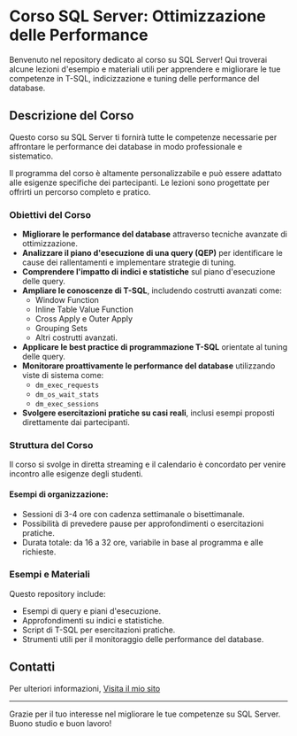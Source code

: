 # Corso SQL Server: Ottimizzazione delle Performance

Benvenuto nel repository dedicato al corso su SQL Server! Qui troverai alcune lezioni d'esempio e materiali utili per apprendere e migliorare le tue competenze in T-SQL, indicizzazione e tuning delle performance del database.

## Descrizione del Corso
Questo corso su SQL Server ti fornirà tutte le competenze necessarie per affrontare le performance dei database in modo professionale e sistematico. 

Il programma del corso è altamente personalizzabile e può essere adattato alle esigenze specifiche dei partecipanti. Le lezioni sono progettate per offrirti un percorso completo e pratico.

### Obiettivi del Corso
- **Migliorare le performance del database** attraverso tecniche avanzate di ottimizzazione.
- **Analizzare il piano d'esecuzione di una query (QEP)** per identificare le cause dei rallentamenti e implementare strategie di tuning.
- **Comprendere l'impatto di indici e statistiche** sul piano d'esecuzione delle query.
- **Ampliare le conoscenze di T-SQL**, includendo costrutti avanzati come:
  - Window Function
  - Inline Table Value Function
  - Cross Apply e Outer Apply
  - Grouping Sets
  - Altri costrutti avanzati.
- **Applicare le best practice di programmazione T-SQL** orientate al tuning delle query.
- **Monitorare proattivamente le performance del database** utilizzando viste di sistema come:
  - `dm_exec_requests`
  - `dm_os_wait_stats`
  - `dm_exec_sessions`
- **Svolgere esercitazioni pratiche su casi reali**, inclusi esempi proposti direttamente dai partecipanti.

### Struttura del Corso
Il corso si svolge in diretta streaming e il calendario è concordato per venire incontro alle esigenze degli studenti. 

#### Esempi di organizzazione:
- Sessioni di 3-4 ore con cadenza settimanale o bisettimanale.
- Possibilità di prevedere pause per approfondimenti o esercitazioni pratiche.
- Durata totale: da 16 a 32 ore, variabile in base al programma e alle richieste.

### Esempi e Materiali
Questo repository include:
- Esempi di query e piani d'esecuzione.
- Approfondimenti su indici e statistiche.
- Script di T-SQL per esercitazioni pratiche.
- Strumenti utili per il monitoraggio delle performance del database.


## Contatti
Per ulteriori informazioni,  [Visita il mio sito](https://www.nicolaiantomasi.com/)

---
Grazie per il tuo interesse nel migliorare le tue competenze su SQL Server. Buono studio e buon lavoro!

